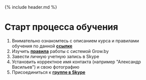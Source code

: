 {% include header.md %}

Старт процесса обучения
====================

1. Внимательно ознакомтесь с описанием курса и правилами обучения по данной **[ссылке]({{site.baseurl}})**
2. Изучить **[правила]({{site.materialsurl}}general/grow_intro)** работы с системой Grow.by
3. Завести личную учетную запись в Skype
4. Установить корректное имя контакта (например "Александр Васильев") и свою фотографию
5. Присоединиться к **[группе в Skype](https://join.skype.com/oUPhgVkYZyHX)**